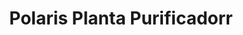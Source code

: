 ---
title: "Polaris Planta Purificadorr"
url: /retalhuleu/polaris-planta-purificadorr/
shop: Wasser
---